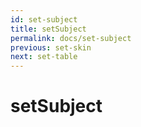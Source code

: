 ```yaml
---
id: set-subject
title: setSubject
permalink: docs/set-subject
previous: set-skin
next: set-table
---
```


# setSubject

